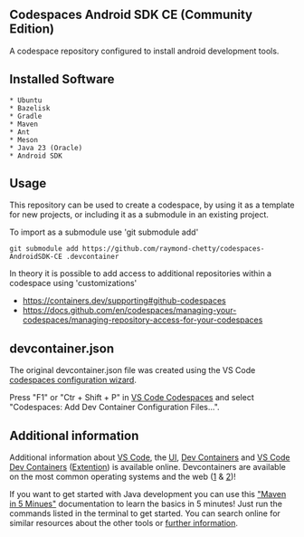 Codespaces Android SDK CE (Community Edition)
---------------------------------------------

A codespace repository configured to install android
development tools.

## Installed Software

    * Ubuntu
    * Bazelisk
    * Gradle
    * Maven
    * Ant
    * Meson
    * Java 23 (Oracle)
    * Android SDK

## Usage

This repository can be used to create a codespace,
by using it as a template for new projects, or
including it as a submodule in an existing project.

To import as a submodule use 'git submodule add'

    git submodule add https://github.com/raymond-chetty/codespaces-AndroidSDK-CE .devcontainer

In theory it is possible to add access to additional
repositories within a codespace using 'customizations'

  * https://containers.dev/supporting#github-codespaces
  * https://docs.github.com/en/codespaces/managing-your-codespaces/managing-repository-access-for-your-codespaces

## devcontainer.json

The original devcontainer.json file was created using the
VS Code [codespaces configuration wizard][1].

Press "F1" or "Ctr + Shift + P" in [VS Code Codespaces][2]
and select "Codespaces: Add Dev Container Configuration Files...".

## Additional information

Additional information about [VS Code][3], the [UI][4],
[Dev Containers][5] and [VS Code Dev Containers][6] ([Extention][7])
is available online. Devcontainers are available on the most
common operating systems and the web ([1][8] & [2][9])!

If you want to get started with Java development you can use this
["Maven in 5 Minues"][10] documentation to learn the basics in 5
minutes! Just run the commands listed in the terminal to get
started. You can search online for similar resources about 
the other tools or [further information][11].

[1]: https://docs.github.com/en/codespaces/setting-up-your-project-for-codespaces/adding-a-dev-container-configuration/introduction-to-dev-containers#using-a-predefined-dev-container-configuration

[2]: https://code.visualstudio.com/docs/remote/codespaces
[3]: https://code.visualstudio.com/
[4]: https://code.visualstudio.com/docs/getstarted/userinterface
[5]: https://containers.dev/
[6]: https://code.visualstudio.com/docs/devcontainers/containers
[7]: https://marketplace.visualstudio.com/items?itemName=ms-vscode-remote.remote-containers

[8]: https://github.com/features/codespaces
[9]: https://docs.github.com/en/codespaces/

[10]: https://maven.apache.org/guides/getting-started/maven-in-five-minutes.html
[11]: https://cs61a.org


